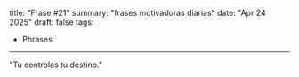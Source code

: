 title: "Frase #21"
summary: "frases motivadoras diarias"
date: "Apr 24 2025"
draft: false
tags:
- Phrases
---

"Tú controlas tu destino."
